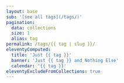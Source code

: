 ```yaml
---
layout: base
sub: '[see all tags](/tags/)'
pagination:
  data: collections
  size: 1
  alias: tag
permalink: /tags/{{ tag | slug }}/
eleventyComputed:
  title: 'Just {{ tag }}'
  banner: 'Just {{ tag }} and Nothing Else'
  calendar: '{{ tag }}'
eleventyExcludeFromCollections: true
---
```


<!-- This is required, and I don't know why -->
